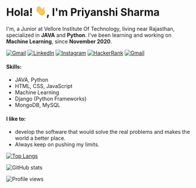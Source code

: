 # Hola! <img src="https://raw.githubusercontent.com/kondekarshubham123/kondekarshubham123/master/assets/wave.gif" width="30px">, I'm Priyanshi Sharma

I'm, a Junior at Vellore Institute Of Technology, living near Rajasthan, specialized in **JAVA** and **Python**. I've been learning and working on **Machine Learning**, since **November 2020**.

[![Gmail](https://img.shields.io/badge/--linkedin?label=Gmail&logo=gmail&style=social)](mailto:priyanshisharma19092001@gmail.com)
[![LinkedIn](https://img.shields.io/badge/--linkedin?label=LinkedIn&logo=LinkedIn&style=social)](https://www.linkedin.com/in/priyanshi-sharma-458996199/ )
[![Instagram](https://img.shields.io/badge/--linkedin?label=Instagram&logo=Instagram&style=social)](https://www.instagram.com/urs_iridescence/ )
[![HackerRank](https://img.shields.io/badge/--dev?label=HackerRank&logo=Hackerrank&style=social)](https://www.hackerrank.com/priyanshisharma9)
[![Gmail](https://img.shields.io/badge/--linkedin?label=github&logo=github&style=social)](https://github.com/pia62941414)

#### Skills:
- JAVA, Python
- HTML, CSS, JavaScript
- Machine Learning
- Django (Python Frameworks)
- MongoDB, MySQL

#### I like to:
- develop the software that would solve the real problems and makes the world a better place.
- Always keep on pushing my limits.

[![Top Langs](https://github-readme-stats.vercel.app/api/top-langs/?username=pia62941414)](https://github.com/anuraghazra/github-readme-stats)

![GitHub stats](https://github-readme-stats.vercel.app/api?username=pia62941414&show_icons=true)  

![Profile views](https://gpvc.arturio.dev/pia62941414)  



